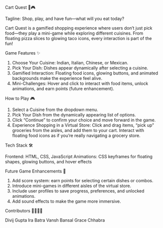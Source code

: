 Cart Quest 🛒🎮

Tagline: Shop, play, and have fun—what will you eat today?

Cart Quest is a gamified shopping experience where users don’t just pick food—they play a mini-game while exploring different cuisines. From floating pizza slices to glowing taco icons, every interaction is part of the fun!

Game Features ✨

1. Choose Your Cuisine: Indian, Italian, Chinese, or Mexican.
2. Pick Your Dish: Dishes appear dynamically after selecting a cuisine.
3. Gamified Interaction: Floating food icons, glowing buttons, and animated backgrounds make the experience feel alive.
4. Mini-Challenges: Hover and click to interact with food items, unlock animations, and earn points (future enhancement).

How to Play 🎮

1. Select a Cuisine from the dropdown menu.
2. Pick Your Dish from the dynamically appearing list of options.
3. Click “Continue” to confirm your choice and move forward in the game.
4. Experience Shopping in a Virtual Store: Click and drag items, “pick up” groceries from the aisles, and add them to your cart. Interact with floating food icons as if you’re really navigating a grocery store.

Tech Stack 🛠️

  Frontend: HTML, CSS, JavaScript
  Animations: CSS keyframes for floating shapes, glowing buttons, and hover effects

Future Game Enhancements 🚀

1. Add score system: earn points for selecting certain dishes or combos.
2. Introduce mini-games in different aisles of the virtual store.
3. Include user profiles to save progress, preferences, and unlocked animations.
4. Add sound effects to make the game more immersive.


Contributors 👩‍💻👨‍💻

Divij Gupta
Ira Batra
Vansh Bansal
Grace Chhabra 

